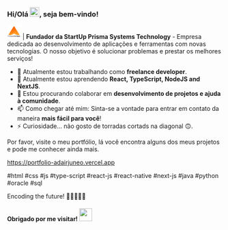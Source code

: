 ### Hi/Olá <img src="https://raw.githubusercontent.com/kaueMarques/kaueMarques/master/hi.gif" width="22" height="22" />, seja bem-vindo!

<img src="https://raw.githubusercontent.com/adairjuneoaf/adairjuneoaf/main/logo_prisma_systems.svg" width="32" /> | **Fundador da StartUp Prisma Systems Technology** - Empresa dedicada ao desenvolvimento de aplicações e ferramentas com novas tecnologias. O nosso objetivo é solucionar problemas e prestar os melhores serviços!

- 🔭 Atualmente estou trabalhando como **freelance developer**.
- 🌱 Atualmente estou aprendendo **React, TypeScript, NodeJS and NextJS**.
- 👯 Estou procurando colaborar em **desenvolvimento de projetos e ajuda à comunidade**.
- 📫 Como chegar até mim: Sinta-se a vontade para entrar em contato da maneira **mais fácil para você**!
- ⚡ Curiosidade... não gosto de torradas cortads na diagonal 🙃.

Por favor, visite o meu portfólio, lá você encontra alguns dos meus projetos e pode me conhecer ainda mais.

https://portfolio-adairjuneo.vercel.app

#html #css #js #type-script #react-js #react-native #next-js #java #python #oracle #sql

Encoding the future! 🤘🏻👨🏻‍💻

#### Obrigado por me visitar! <img src="https://media.giphy.com/media/vFKqnCdLPNOKc/giphy.gif" width="30" height="30" />
